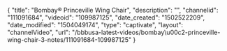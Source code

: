 {
    "title": "Bombay&reg; Princeville Wing Chair",
    "description": "",
    "channelid": "111091684",
    "videoid": "109987125",
    "date_created": "1502522209",
    "date_modified": "1504049174",
    "type": "captivate",
    "layout": "channelVideo",
    "url": "\/bbbusa-latest-videos\/bombay\u00c2-princeville-wing-chair-3-notes\/111091684-109987125"
}